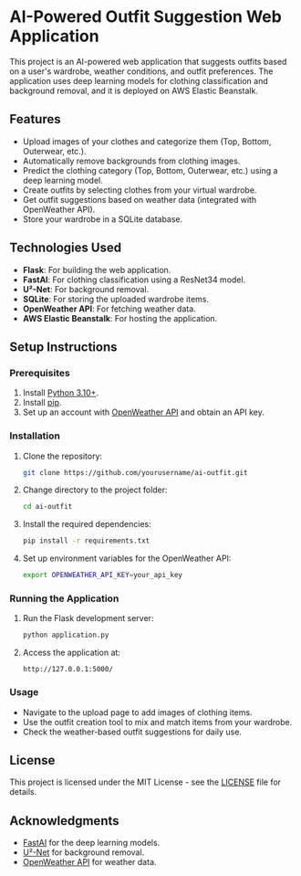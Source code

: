 
# AI-Powered Outfit Suggestion Web Application

This project is an AI-powered web application that suggests outfits based on a user's wardrobe, weather conditions, and outfit preferences. The application uses deep learning models for clothing classification and background removal, and it is deployed on AWS Elastic Beanstalk.

## Features

- Upload images of your clothes and categorize them (Top, Bottom, Outerwear, etc.).
- Automatically remove backgrounds from clothing images.
- Predict the clothing category (Top, Bottom, Outerwear, etc.) using a deep learning model.
- Create outfits by selecting clothes from your virtual wardrobe.
- Get outfit suggestions based on weather data (integrated with OpenWeather API).
- Store your wardrobe in a SQLite database.
  
## Technologies Used

- **Flask**: For building the web application.
- **FastAI**: For clothing classification using a ResNet34 model.
- **U²-Net**: For background removal.
- **SQLite**: For storing the uploaded wardrobe items.
- **OpenWeather API**: For fetching weather data.
- **AWS Elastic Beanstalk**: For hosting the application.

## Setup Instructions

### Prerequisites

1. Install [Python 3.10+](https://www.python.org/downloads/).
2. Install [pip](https://pip.pypa.io/en/stable/installation/).
3. Set up an account with [OpenWeather API](https://openweathermap.org/api) and obtain an API key.

### Installation

1. Clone the repository:

    ```bash
    git clone https://github.com/yourusername/ai-outfit.git
    ```

2. Change directory to the project folder:

    ```bash
    cd ai-outfit
    ```

3. Install the required dependencies:

    ```bash
    pip install -r requirements.txt
    ```

4. Set up environment variables for the OpenWeather API:

    ```bash
    export OPENWEATHER_API_KEY=your_api_key
    ```

### Running the Application

1. Run the Flask development server:

    ```bash
    python application.py
    ```

2. Access the application at:

    ```
    http://127.0.0.1:5000/
    ```


### Usage

- Navigate to the upload page to add images of clothing items.
- Use the outfit creation tool to mix and match items from your wardrobe.
- Check the weather-based outfit suggestions for daily use.

## License

This project is licensed under the MIT License - see the [LICENSE](LICENSE) file for details.

## Acknowledgments

- [FastAI](https://www.fast.ai/) for the deep learning models.
- [U²-Net](https://github.com/xuebinqin/U-2-Net) for background removal.
- [OpenWeather API](https://openweathermap.org/) for weather data.

